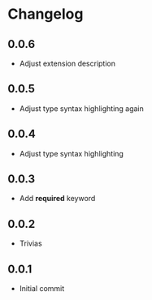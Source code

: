 # Changelog

## 0.0.6

- Adjust extension description

## 0.0.5

- Adjust type syntax highlighting again

## 0.0.4

- Adjust type syntax highlighting

## 0.0.3

- Add **required** keyword

## 0.0.2

- Trivias

## 0.0.1

- Initial commit